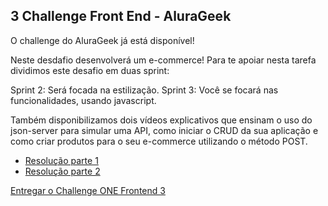 ## 3 Challenge Front End - AluraGeek

O challenge do AluraGeek já está disponível!

Neste desdafio desenvolverá um e-commerce! Para te apoiar nesta tarefa dividimos este desafio em duas sprint:

Sprint 2: Será focada na estilização.
Sprint 3: Você se focará nas funcionalidades, usando javascript.

Também disponibilizamos dois vídeos explicativos que ensinam o uso do json-server para simular uma API, como iniciar o CRUD da sua aplicação e como criar produtos para o seu e-commerce utilizando o método POST.

- [Resolução parte 1](https://www.youtube.com/watch?v=nn6TcAkSsgY)
- [Resolução parte 2](https://www.youtube.com/watch?v=0mjdQEiQQhs)

[Entregar o Challenge ONE Frontend 3](https://www.alura.com.br/challenges/oracle-one-front-end/alurageek)